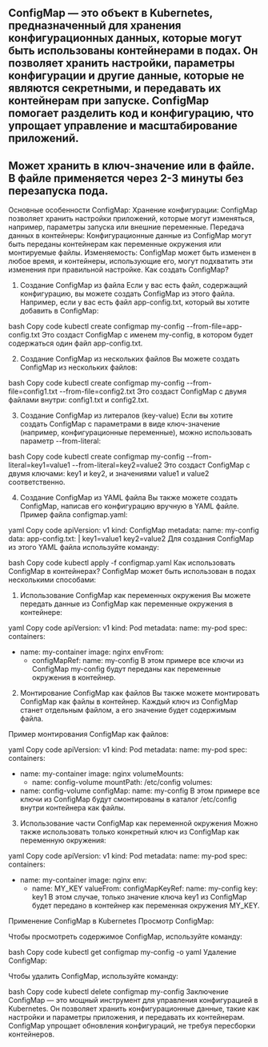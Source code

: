 ConfigMap — это объект в Kubernetes, предназначенный для хранения конфигурационных данных, которые могут быть использованы контейнерами в подах. 
Он позволяет хранить настройки, параметры конфигурации и другие данные, которые не являются секретными, и передавать их контейнерам при запуске. 
ConfigMap помогает разделить код и конфигурацию, что упрощает управление и масштабирование приложений.
-----------------------------------------
Может хранить в ключ-значение или в файле.
В файле применяется через 2-3 минуты без перезапуска пода.
-------------------------------------------

Основные особенности ConfigMap:
Хранение конфигурации: ConfigMap позволяет хранить настройки приложений, которые могут изменяться, например, параметры запуска или внешние переменные.
Передача данных в контейнеры: Конфигурационные данные из ConfigMap могут быть переданы контейнерам как переменные окружения или монтируемые файлы.
Изменяемость: ConfigMap может быть изменен в любое время, и контейнеры, использующие его, могут подхватить эти изменения при правильной настройке.
Как создать ConfigMap?
1. Создание ConfigMap из файла
Если у вас есть файл, содержащий конфигурацию, вы можете создать ConfigMap из этого файла. Например, если у вас есть файл app-config.txt, который вы хотите добавить в ConfigMap:

bash
Copy code
kubectl create configmap my-config --from-file=app-config.txt
Это создаст ConfigMap с именем my-config, в котором будет содержаться один файл app-config.txt.

2. Создание ConfigMap из нескольких файлов
Вы можете создать ConfigMap из нескольких файлов:

bash
Copy code
kubectl create configmap my-config --from-file=config1.txt --from-file=config2.txt
Это создаст ConfigMap с двумя файлами внутри: config1.txt и config2.txt.

3. Создание ConfigMap из литералов (key-value)
Если вы хотите создать ConfigMap с параметрами в виде ключ-значение (например, конфигурационные переменные), можно использовать параметр --from-literal:

bash
Copy code
kubectl create configmap my-config --from-literal=key1=value1 --from-literal=key2=value2
Это создаст ConfigMap с двумя ключами: key1 и key2, и значениями value1 и value2 соответственно.

4. Создание ConfigMap из YAML файла
Вы также можете создать ConfigMap, написав его конфигурацию вручную в YAML файле. Пример файла configmap.yaml:

yaml
Copy code
apiVersion: v1
kind: ConfigMap
metadata:
  name: my-config
data:
  app-config.txt: |
    key1=value1
    key2=value2
Для создания ConfigMap из этого YAML файла используйте команду:

bash
Copy code
kubectl apply -f configmap.yaml
Как использовать ConfigMap в контейнерах?
ConfigMap может быть использован в подах несколькими способами:

1. Использование ConfigMap как переменных окружения
Вы можете передать данные из ConfigMap как переменные окружения в контейнере:

yaml
Copy code
apiVersion: v1
kind: Pod
metadata:
  name: my-pod
spec:
  containers:
  - name: my-container
    image: nginx
    envFrom:
    - configMapRef:
        name: my-config
В этом примере все ключи из ConfigMap my-config будут переданы как переменные окружения в контейнер.

2. Монтирование ConfigMap как файлов
Вы также можете монтировать ConfigMap как файлы в контейнер. Каждый ключ из ConfigMap станет отдельным файлом, а его значение будет содержимым файла.

Пример монтирования ConfigMap как файлов:

yaml
Copy code
apiVersion: v1
kind: Pod
metadata:
  name: my-pod
spec:
  containers:
  - name: my-container
    image: nginx
    volumeMounts:
    - name: config-volume
      mountPath: /etc/config
  volumes:
  - name: config-volume
    configMap:
      name: my-config
В этом примере все ключи из ConfigMap будут смонтированы в каталог /etc/config внутри контейнера как файлы.

3. Использование части ConfigMap как переменной окружения
Можно также использовать только конкретный ключ из ConfigMap как переменную окружения:

yaml
Copy code
apiVersion: v1
kind: Pod
metadata:
  name: my-pod
spec:
  containers:
  - name: my-container
    image: nginx
    env:
    - name: MY_KEY
      valueFrom:
        configMapKeyRef:
          name: my-config
          key: key1
В этом случае, только значение ключа key1 из ConfigMap будет передано в контейнер как переменная окружения MY_KEY.

Применение ConfigMap в Kubernetes
Просмотр ConfigMap:

Чтобы просмотреть содержимое ConfigMap, используйте команду:

bash
Copy code
kubectl get configmap my-config -o yaml
Удаление ConfigMap:

Чтобы удалить ConfigMap, используйте команду:

bash
Copy code
kubectl delete configmap my-config
Заключение
ConfigMap — это мощный инструмент для управления конфигурацией в Kubernetes. Он позволяет хранить конфигурационные данные, такие как настройки и параметры приложения, и передавать их контейнерам. ConfigMap упрощает обновления конфигураций, не требуя пересборки контейнеров.
